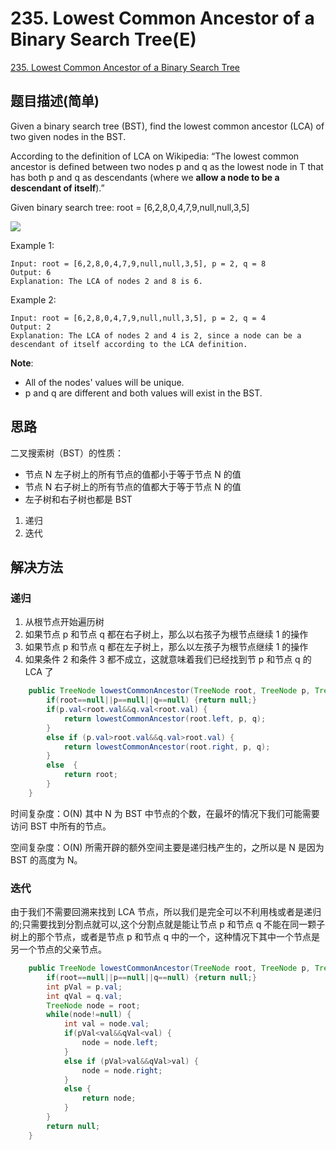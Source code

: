 # 235. Lowest Common Ancestor of a Binary Search Tree(E)
[235. Lowest Common Ancestor of a Binary Search Tree](https://leetcode-cn.com/problems/lowest-common-ancestor-of-a-binary-search-tree/)

## 题目描述\(简单\)

Given a binary search tree \(BST\), find the lowest common ancestor \(LCA\) of two given nodes in the BST.

According to the definition of LCA on Wikipedia: “The lowest common ancestor is defined between two nodes p and q as the lowest node in T that has both p and q as descendants \(where we **allow a node to be a descendant of itself**\).”

Given binary search tree:  root = \[6,2,8,0,4,7,9,null,null,3,5\]

![](../assets/leetcode-note/201-300/235-problem-1.png)

Example 1:

```
Input: root = [6,2,8,0,4,7,9,null,null,3,5], p = 2, q = 8
Output: 6
Explanation: The LCA of nodes 2 and 8 is 6.
```

Example 2:

```
Input: root = [6,2,8,0,4,7,9,null,null,3,5], p = 2, q = 4
Output: 2
Explanation: The LCA of nodes 2 and 4 is 2, since a node can be a descendant of itself according to the LCA definition.
```

**Note**:

* All of the nodes' values will be unique.
* p and q are different and both values will exist in the BST.

## 思路

二叉搜索树（BST）的性质：

- 节点 N 左子树上的所有节点的值都小于等于节点 N 的值
- 节点 N 右子树上的所有节点的值都大于等于节点 N 的值
- 左子树和右子树也都是 BST


1. 递归
2. 迭代

## 解决方法

### 递归

1. 从根节点开始遍历树
2. 如果节点 p 和节点 q 都在右子树上，那么以右孩子为根节点继续 1 的操作
3. 如果节点 p 和节点 q 都在左子树上，那么以左孩子为根节点继续 1 的操作
4. 如果条件 2 和条件 3 都不成立，这就意味着我们已经找到节 p 和节点 q 的 LCA 了


```java
	public TreeNode lowestCommonAncestor(TreeNode root, TreeNode p, TreeNode q) {
		if(root==null||p==null||q==null) {return null;}
		if(p.val<root.val&&q.val<root.val) {
			return lowestCommonAncestor(root.left, p, q);
		}
		else if (p.val>root.val&&q.val>root.val) {
			return lowestCommonAncestor(root.right, p, q);
		}
		else  {
			return root;
		}
	}
```
时间复杂度：O(N) 其中 N 为 BST 中节点的个数，在最坏的情况下我们可能需要访问 BST 中所有的节点。

空间复杂度：O(N) 所需开辟的额外空间主要是递归栈产生的，之所以是 N 是因为 BST 的高度为 N。



### 迭代
由于我们不需要回溯来找到 LCA 节点，所以我们是完全可以不利用栈或者是递归的;只需要找到分割点就可以,这个分割点就是能让节点 p 和节点 q 不能在同一颗子树上的那个节点，或者是节点 p 和节点 q 中的一个，这种情况下其中一个节点是另一个节点的父亲节点。


```java
	public TreeNode lowestCommonAncestor(TreeNode root, TreeNode p, TreeNode q) {
		if(root==null||p==null||q==null) {return null;}
		int pVal = p.val;
		int qVal = q.val;
		TreeNode node = root;
		while(node!=null) {
			int val = node.val;
			if(pVal<val&&qVal<val) {
				node = node.left;
			}
			else if (pVal>val&&qVal>val) {
				node = node.right;
			}
			else {
				return node;
			}
		}
		return null;
	}
```




